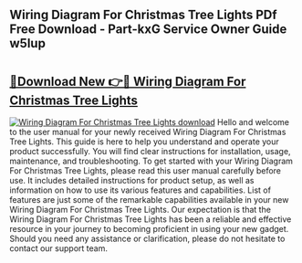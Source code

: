 ## Wiring Diagram For Christmas Tree Lights PDf Free Download - Part-kxG Service Owner Guide w5lup

# <h2><a href="http://dftb15o.blite.top/?on=Wiring+Diagram+For+Christmas+Tree+Lights">🔗Download New 👉🔴 Wiring Diagram For Christmas Tree Lights</a></h2>

[![Wiring Diagram For Christmas Tree Lights download](https://i.imgur.com/lujVjoI.png)](http://dftb15o.blite.top/?on=Wiring+Diagram+For+Christmas+Tree+Lights)
Hello and welcome to the user manual for your newly received Wiring Diagram For Christmas Tree Lights. This guide is here to help you understand and operate your product successfully. You will find clear instructions for installation, usage, maintenance, and troubleshooting. To get started with your Wiring Diagram For Christmas Tree Lights, please read this user manual carefully before use. It includes detailed instructions for product setup, as well as information on how to use its various features and capabilities. List of features are just some of the remarkable capabilities available in your new Wiring Diagram For Christmas Tree Lights. Our expectation is that the Wiring Diagram For Christmas Tree Lights has been a reliable and effective resource in your journey to becoming proficient in using your new gadget. Should you need any assistance or clarification, please do not hesitate to contact our support team.
